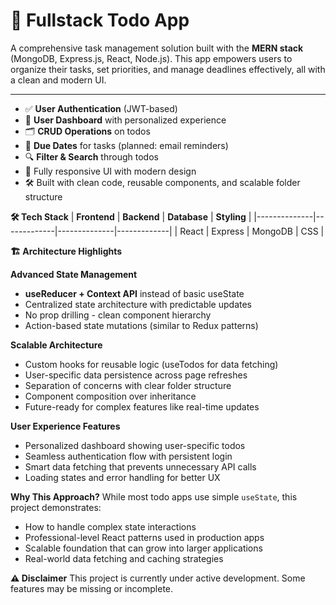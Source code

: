 # 📝 Fullstack Todo App

A comprehensive task management solution built with the **MERN stack** (MongoDB, Express.js, React, Node.js). This app empowers users to organize their tasks, set priorities, and manage deadlines effectively, all with a clean and modern UI.

---
* ✅ **User Authentication** (JWT-based)
* 👤 **User Dashboard** with personalized experience
* 🗂️ **CRUD Operations** on todos
* 📅 **Due Dates** for tasks (planned: email reminders)
* 🔍 **Filter & Search** through todos
* 📱 Fully responsive UI with modern design
* 🛠️ Built with clean code, reusable components, and scalable folder structure

**🛠️ Tech Stack**
| **Frontend** | **Backend** | **Database** | **Styling** |
|--------------|-------------|--------------|-------------|
| React        | Express     | MongoDB      | CSS         |

**🏗️ Architecture Highlights**

**Advanced State Management**
* **useReducer + Context API** instead of basic useState
* Centralized state architecture with predictable updates
* No prop drilling - clean component hierarchy
* Action-based state mutations (similar to Redux patterns)

**Scalable Architecture**
* Custom hooks for reusable logic (useTodos for data fetching)
* User-specific data persistence across page refreshes
* Separation of concerns with clear folder structure
* Component composition over inheritance
* Future-ready for complex features like real-time updates

**User Experience Features**
* Personalized dashboard showing user-specific todos
* Seamless authentication flow with persistent login
* Smart data fetching that prevents unnecessary API calls
* Loading states and error handling for better UX

**Why This Approach?**
While most todo apps use simple `useState`, this project demonstrates:
* How to handle complex state interactions
* Professional-level React patterns used in production apps
* Scalable foundation that can grow into larger applications
* Real-world data fetching and caching strategies

**⚠️ Disclaimer**
This project is currently under active development. Some features may be missing or incomplete.

